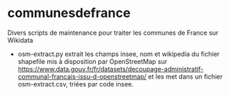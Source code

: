 # communesdefrance
Divers scripts de maintenance pour traiter les communes de France sur Wikidata

- osm-extract.py extrait les champs insee, nom et wikipedia du fichier shapefile mis à disposition par OpenStreetMap sur https://www.data.gouv.fr/fr/datasets/decoupage-administratif-communal-francais-issu-d-openstreetmap/ et les met dans un fichier osm-extract.csv, triées par code insee.
